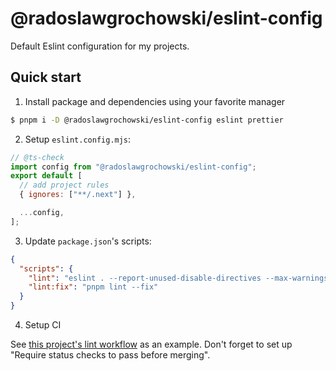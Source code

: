 # @radoslawgrochowski/eslint-config

Default Eslint configuration for my projects.

## Quick start

1. Install package and dependencies using your favorite manager

```sh
$ pnpm i -D @radoslawgrochowski/eslint-config eslint prettier
```

2. Setup `eslint.config.mjs`:

```mjs
// @ts-check
import config from "@radoslawgrochowski/eslint-config";
export default [
  // add project rules
  { ignores: ["**/.next"] },

  ...config,
];
```

3. Update `package.json`'s scripts:

```json
{
  "scripts": {
    "lint": "eslint . --report-unused-disable-directives --max-warnings 0",
    "lint:fix": "pnpm lint --fix"
  }
}
```

4. Setup CI

See [this project's lint workflow](./.github/workflows/lint.yml) as an example.
Don't forget to set up "Require status checks to pass before merging".
